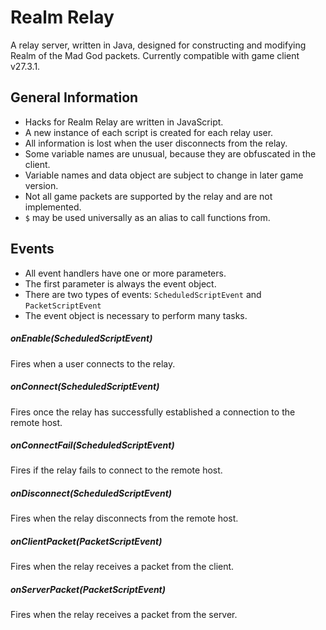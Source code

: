 Realm Relay
===========

A relay server, written in Java, designed for constructing and modifying Realm
of the Mad God packets. Currently compatible with game client v27.3.1.

General Information
-------------------
- Hacks for Realm Relay are written in JavaScript.
- A new instance of each script is created for each relay user.
- All information is lost when the user disconnects from the relay.
- Some variable names are unusual, because they are obfuscated in the client.
- Variable names and data object are subject to change in later game version.
- Not all game packets are supported by the relay and are not implemented.
- `$` may be used universally as an alias to call functions from.

Events
------
- All event handlers have one or more parameters.
- The first parameter is always the event object.
- There are two types of events: `ScheduledScriptEvent` and `PacketScriptEvent`
- The event object is necessary to perform many tasks.


##### onEnable(ScheduledScriptEvent)
Fires when a user connects to the relay.

##### onConnect(ScheduledScriptEvent)
Fires once the relay has successfully established a connection to the remote host.

##### onConnectFail(ScheduledScriptEvent)
Fires if the relay fails to connect to the remote host.

##### onDisconnect(ScheduledScriptEvent)
Fires when the relay disconnects from the remote host.

##### onClientPacket(PacketScriptEvent)
Fires when the relay receives a packet from the client.

##### onServerPacket(PacketScriptEvent)
Fires when the relay receives a packet from the server.

